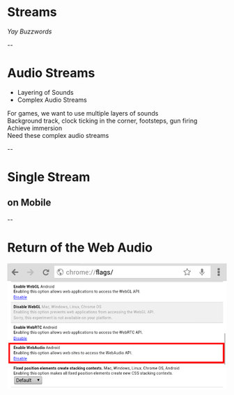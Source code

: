 # Streams

_Yay Buzzwords_

--

# Audio Streams

* Layering of Sounds
* Complex Audio Streams

<aside class="notes">
  For games, we want to use multiple layers of sounds <br>
  Background track, clock ticking in the corner, footsteps, gun firing <br>
  Achieve immersion <br>
  Need these complex audio streams
</aside>

--

# Single Stream

## on Mobile

--

# Return of the Web Audio

![Web Audio on Android](img/android_webaudio.png)